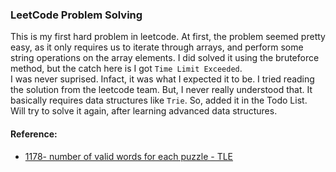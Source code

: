 ### LeetCode Problem Solving
This is my first hard problem in leetcode. At first, the problem seemed pretty easy, as it only requires us to iterate through arrays, and perform some string operations on the array elements. I did solved it using the bruteforce method, but the catch here is I got `Time Limit Exceeded`.  
I was never suprised. Infact, it was what I expected it to be. I tried reading the solution from the leetcode team. But, I never really understood that. It basically requires data structures like `Trie`. So, added it in the Todo List.  
Will try to solve it again, after learning advanced data structures.

#### Reference:
- [1178- number of valid words for each puzzle - TLE](https://github.com/wannabemrrobot/becoming-leet/tree/main/leetcode/arrays/1178-number-of-valid-words-for-each-puzzle)
